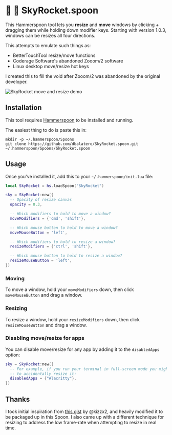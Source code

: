 # 🌄 🚀 SkyRocket.spoon



This Hammerspoon tool lets you **resize** and **move** windows by clicking + dragging them while holding down modifier keys. Starting with version 1.0.3, windows can be resizes all four directions.

This attempts to emulate such things as:

* BetterTouchTool resize/move functions
* Coderage Software's abandoned Zooom/2 software
* Linux desktop move/resize hot keys

I created this to fill the void after Zooom/2 was abandoned by the original developer.

<img alt="SkyRocket move and resize demo" src="https://github.com/dbalatero/SkyRocket.spoon/raw/master/doc/demo.gif" />

## Installation

This tool requires [Hammerspoon](https://www.hammerspoon.org/) to be installed and running.

The easiest thing to do is paste this in:

```
mkdir -p ~/.hammerspoon/Spoons
git clone https://github.com/dbalatero/SkyRocket.spoon.git ~/.hammerspoon/Spoons/SkyRocket.spoon
```

## Usage

Once you've installed it, add this to your `~/.hammerspoon/init.lua` file:

```lua
local SkyRocket = hs.loadSpoon("SkyRocket")

sky = SkyRocket:new({
  -- Opacity of resize canvas
  opacity = 0.3,

  -- Which modifiers to hold to move a window?
  moveModifiers = {'cmd', 'shift'},

  -- Which mouse button to hold to move a window?
  moveMouseButton = 'left',

  -- Which modifiers to hold to resize a window?
  resizeModifiers = {'ctrl', 'shift'},

  -- Which mouse button to hold to resize a window?
  resizeMouseButton = 'left',
})
```

### Moving

To move a window, hold your `moveModifiers` down, then click `moveMouseButton` and drag a window.

### Resizing

To resize a window, hold your `resizeModifiers` down, then click `resizeMouseButton` and drag a window.

### Disabling move/resize for apps

You can disable move/resize for any app by adding it to the `disabledApps` option:

```lua
sky = SkyRocket:new({
  -- For example, if you run your terminal in full-screen mode you might not
  -- to accidentally resize it:
  disabledApps = {"Alacritty"},
})
```

## Thanks

I took initial inspiration from [this gist](https://gist.github.com/kizzx2/e542fa74b80b7563045a) by @kizzx2, and heavily modified it to be packaged up in this Spoon. I also came up with a different technique for resizing to address the low frame-rate when attempting to resize in real time.

